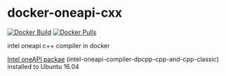 # docker-oneapi-cxx

<!-- [![CircleCI](https://circleci.com/gh/srz-zumix/docker-oneapi-cxx/tree/main.svg?style=svg)](https://circleci.com/gh/srz-zumix/docker-oneapi-cxx/tree/main) -->

[![Docker Build](https://github.com/srz-zumix/docker-oneapi-cxx/actions/workflows/docker-build.yml/badge.svg)](https://github.com/srz-zumix/docker-oneapi-cxx/actions/workflows/docker-build.yml)
[![Docker Pulls](https://img.shields.io/docker/pulls/srzzumix/openapi-cxx)](https://hub.docker.com/r/srzzumix/oneapi-cxx)

intel oneapi c++ compiler in docker

[Intel oneAPI packae](https://software.intel.com/content/www/us/en/develop/documentation/installation-guide-for-intel-oneapi-toolkits-linux/top/installation/install-using-package-managers/apt.html#apt_PACKAGES) (intel-oneapi-compiler-dpcpp-cpp-and-cpp-classic) installed to Ubuntu 16.04
